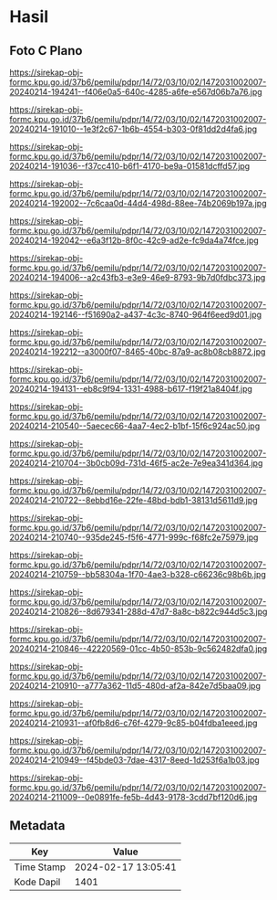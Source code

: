 # Hasil

## Foto C Plano

https://sirekap-obj-formc.kpu.go.id/37b6/pemilu/pdpr/14/72/03/10/02/1472031002007-20240214-194241--f406e0a5-640c-4285-a6fe-e567d06b7a76.jpg

https://sirekap-obj-formc.kpu.go.id/37b6/pemilu/pdpr/14/72/03/10/02/1472031002007-20240214-191010--1e3f2c67-1b6b-4554-b303-0f81dd2d4fa6.jpg

https://sirekap-obj-formc.kpu.go.id/37b6/pemilu/pdpr/14/72/03/10/02/1472031002007-20240214-191036--f37cc410-b6f1-4170-be9a-01581dcffd57.jpg

https://sirekap-obj-formc.kpu.go.id/37b6/pemilu/pdpr/14/72/03/10/02/1472031002007-20240214-192002--7c6caa0d-44d4-498d-88ee-74b2069b197a.jpg

https://sirekap-obj-formc.kpu.go.id/37b6/pemilu/pdpr/14/72/03/10/02/1472031002007-20240214-192042--e6a3f12b-8f0c-42c9-ad2e-fc9da4a74fce.jpg

https://sirekap-obj-formc.kpu.go.id/37b6/pemilu/pdpr/14/72/03/10/02/1472031002007-20240214-194006--a2c43fb3-e3e9-46e9-8793-9b7d0fdbc373.jpg

https://sirekap-obj-formc.kpu.go.id/37b6/pemilu/pdpr/14/72/03/10/02/1472031002007-20240214-192146--f51690a2-a437-4c3c-8740-964f6eed9d01.jpg

https://sirekap-obj-formc.kpu.go.id/37b6/pemilu/pdpr/14/72/03/10/02/1472031002007-20240214-192212--a3000f07-8465-40bc-87a9-ac8b08cb8872.jpg

https://sirekap-obj-formc.kpu.go.id/37b6/pemilu/pdpr/14/72/03/10/02/1472031002007-20240214-194131--eb8c9f94-1331-4988-b617-f19f21a8404f.jpg

https://sirekap-obj-formc.kpu.go.id/37b6/pemilu/pdpr/14/72/03/10/02/1472031002007-20240214-210540--5aecec66-4aa7-4ec2-b1bf-15f6c924ac50.jpg

https://sirekap-obj-formc.kpu.go.id/37b6/pemilu/pdpr/14/72/03/10/02/1472031002007-20240214-210704--3b0cb09d-731d-46f5-ac2e-7e9ea341d364.jpg

https://sirekap-obj-formc.kpu.go.id/37b6/pemilu/pdpr/14/72/03/10/02/1472031002007-20240214-210722--8ebbd16e-22fe-48bd-bdb1-38131d5611d9.jpg

https://sirekap-obj-formc.kpu.go.id/37b6/pemilu/pdpr/14/72/03/10/02/1472031002007-20240214-210740--935de245-f5f6-4771-999c-f68fc2e75979.jpg

https://sirekap-obj-formc.kpu.go.id/37b6/pemilu/pdpr/14/72/03/10/02/1472031002007-20240214-210759--bb58304a-1f70-4ae3-b328-c66236c98b6b.jpg

https://sirekap-obj-formc.kpu.go.id/37b6/pemilu/pdpr/14/72/03/10/02/1472031002007-20240214-210826--8d679341-288d-47d7-8a8c-b822c944d5c3.jpg

https://sirekap-obj-formc.kpu.go.id/37b6/pemilu/pdpr/14/72/03/10/02/1472031002007-20240214-210846--42220569-01cc-4b50-853b-9c562482dfa0.jpg

https://sirekap-obj-formc.kpu.go.id/37b6/pemilu/pdpr/14/72/03/10/02/1472031002007-20240214-210910--a777a362-11d5-480d-af2a-842e7d5baa09.jpg

https://sirekap-obj-formc.kpu.go.id/37b6/pemilu/pdpr/14/72/03/10/02/1472031002007-20240214-210931--af0fb8d6-c76f-4279-9c85-b04fdba1eeed.jpg

https://sirekap-obj-formc.kpu.go.id/37b6/pemilu/pdpr/14/72/03/10/02/1472031002007-20240214-210949--f45bde03-7dae-4317-8eed-1d253f6a1b03.jpg

https://sirekap-obj-formc.kpu.go.id/37b6/pemilu/pdpr/14/72/03/10/02/1472031002007-20240214-211009--0e0891fe-fe5b-4d43-9178-3cdd7bf120d6.jpg


## Metadata

| Key        | Value               |
| ---------- | ------------------- |
| Time Stamp | 2024-02-17 13:05:41 |
| Kode Dapil | 1401                |



